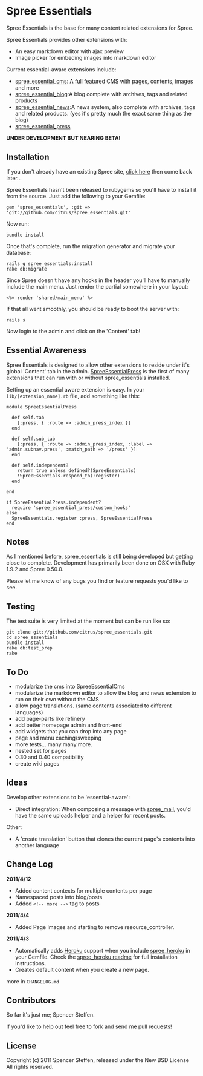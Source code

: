 Spree Essentials
================

Spree Essentials is the base for many content related extensions for Spree.

Spree Essentials provides other extensions with:

* An easy markdown editor with ajax preview
* Image picker for embeding images into markdown editor

Current essential-aware extensions include:

* [spree_essential_cms](https://github.com/citrus/spree_essential_cms): A full featured CMS with pages, contents, images and more
* [spree_essential_blog](https://github.com/citrus/spree_essential_blog):A blog complete with archives, tags and related products
* [spree_essential_news](https://github.com/citrus/spree_essential_news):A news system, also complete with archives, tags and related products. (yes it's pretty much the exact same thing as the blog)
* [spree_essential_press](https://github.com/citrus/spree_essential_press)



**UNDER DEVELOPMENT BUT NEARING BETA!**



Installation
------------

If you don't already have an existing Spree site, [click here](http://spreecommerce.com/documentation/getting_started.html) then come back later...

Spree Essentials hasn't been released to rubygems so you'll have to install it from the source. Just add the following to your Gemfile:

    gem 'spree_essentials', :git => 'git://github.com/citrus/spree_essentials.git'
    
    
Now run:
    
    bundle install


Once that's complete, run the migration generator and migrate your database:

    rails g spree_essentials:install
    rake db:migrate


Since Spree doesn't have any hooks in the header you'll have to manually include the main menu. Just render the partial somewhere in your layout:

    <%= render 'shared/main_menu' %>
    

If that all went smoothly, you should be ready to boot the server with:

    rails s


Now login to the admin and click on the 'Content' tab!



Essential Awareness
-------------------

Spree Essentials is designed to allow other extensions to reside under it's global 'Content' tab in the admin. [SpreeEssentialPress](https://github.com/citrus/spree_essential_press) is the first of many extensions that can run with or without spree_essentials installed.

Setting up an essential aware extension is easy. In your `lib/[extension_name].rb` file, add something like this:


    module SpreeEssentialPress
      
      def self.tab
        [:press, { :route => :admin_press_index }]
      end
      
      def self.sub_tab
        [:press, { :route => :admin_press_index, :label => 'admin.subnav.press', :match_path => '/press' }]
      end
      
      def self.independent?
        return true unless defined?(SpreeEssentials)
        !SpreeEssentials.respond_to(:register)
      end
    
    end
    
    if SpreeEssentialPress.independent?
      require 'spree_essential_press/custom_hooks'
    else 
      SpreeEssentials.register :press, SpreeEssentialPress 
    end




Notes
-----

As I mentioned before, spree_essentials is still being developed but getting close to complete. Development has primarily been done on OSX with Ruby 1.9.2 and Spree 0.50.0.

Please let me know of any bugs you find or feature requests you'd like to see. 



Testing
-------

The test suite is very limited at the moment but can be run like so:

    git clone git://github.com/citrus/spree_essentials.git
    cd spree_essentials
    bundle install
    rake db:test_prep
    rake
    


To Do
-----

* modularize the cms into SpreeEssentialCms
* modularize the markdown editor to allow the blog and news extension to run on their own without the CMS
* allow page translations. (same contents associated to different languages)
* add page-parts like refinery
* add better homepage admin and front-end
* add widgets that you can drop into any page
* page and menu caching/sweeping
* more tests... many many more.
* nested set for pages
* 0.30 and 0.40 compatibility
* create wiki pages



Ideas
-----

Develop other extensions to be 'essential-aware':

* Direct integration: When composing a message with [spree_mail](https://github.com/citrus/spree_mail), you'd have the same uploads helper and a helper for recent posts. 

Other:

* A 'create translation' button that clones the current page's contents into another language



Change Log
----------


**2011/4/12**

* Added content contexts for multiple contents per page
* Namespaced posts into blog/posts
* Added `<!-- more -->` tag to posts


**2011/4/4**

* Added Page Images and starting to remove resource_controller.


**2011/4/3**

* Automatically adds [Heroku](http://heroku.com) support when you include [spree_heroku](https://github.com/paxer/spree-heroku) in your Gemfile. Check the [spree_heroku readme](https://github.com/paxer/spree-heroku#readme) for full installation instructions.
* Creates default content when you create a new page.

more in `CHANGELOG.md`


Contributors
------------

So far it's just me; Spencer Steffen. 

If you'd like to help out feel free to fork and send me pull requests!



License
-------

Copyright (c) 2011 Spencer Steffen, released under the New BSD License All rights reserved.